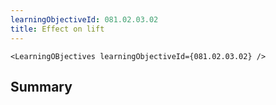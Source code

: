 ```yaml
---
learningObjectiveId: 081.02.03.02
title: Effect on lift
---
```


```tsx eval
<LearningOBjectives learningObjectiveId={081.02.03.02} />
```

## Summary
